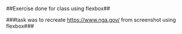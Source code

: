 ##Exercise done for class using flexbox##

###task was to recreate https://www.nga.gov/ from screenshot using flexbox###
